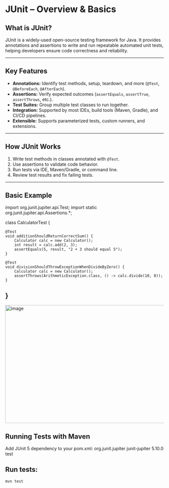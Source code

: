 # JUnit – Overview & Basics

## What is JUnit?

JUnit is a widely-used open-source testing framework for Java. It provides annotations and assertions to write and run repeatable automated unit tests, helping developers ensure code correctness and reliability.

---

## Key Features

- **Annotations:** Identify test methods, setup, teardown, and more (`@Test`, `@BeforeEach`, `@AfterEach`).  
- **Assertions:** Verify expected outcomes (`assertEquals`, `assertTrue`, `assertThrows`, etc.).  
- **Test Suites:** Group multiple test classes to run together.  
- **Integration:** Supported by most IDEs, build tools (Maven, Gradle), and CI/CD pipelines.  
- **Extensible:** Supports parameterized tests, custom runners, and extensions.

---

## How JUnit Works

1. Write test methods in classes annotated with `@Test`.  
2. Use assertions to validate code behavior.  
3. Run tests via IDE, Maven/Gradle, or command line.  
4. Review test results and fix failing tests.

---

## Basic Example

import org.junit.jupiter.api.Test;
import static org.junit.jupiter.api.Assertions.*;

class CalculatorTest {

    @Test
    void additionShouldReturnCorrectSum() {
        Calculator calc = new Calculator();
        int result = calc.add(2, 3);
        assertEquals(5, result, "2 + 3 should equal 5");
    }

    @Test
    void divisionShouldThrowExceptionWhenDivideByZero() {
        Calculator calc = new Calculator();
        assertThrows(ArithmeticException.class, () -> calc.divide(10, 0));
    }
}
---

<img width="809" height="375" alt="image" src="https://github.com/user-attachments/assets/1c6e6486-9af1-4675-83de-85db65408430" />

## Running Tests with Maven
  Add JUnit 5 dependency to your pom.xml:
  <dependency>
      <groupId>org.junit.jupiter</groupId>
      <artifactId>junit-jupiter</artifactId>
      <version>5.10.0</version>
      <scope>test</scope>
  </dependency>


## Run tests:
    mvn test
